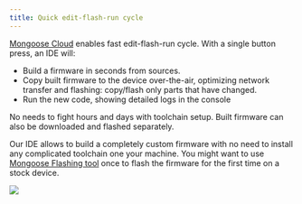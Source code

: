 ```yaml
---
title: Quick edit-flash-run cycle
---
```


[Mongoose Cloud](https://mongoose-iot.com) enables fast
edit-flash-run cycle. With a single button press, an IDE will:

- Build a firmware in seconds from sources.
- Copy built firmware to the device over-the-air, optimizing
  network transfer and flashing: copy/flash only parts that
  have changed.
- Run the new code, showing detailed logs in the console

No needs to fight hours and days with toolchain setup. Built
firmware can also be downloaded and flashed separately.

Our IDE allows to build a completely custom firmware with no
need to install any complicated toolchain one your machine.
You might want to use
[Mongoose Flashing tool](https://github.com/cesanta/fnc/releases)
once to flash the firmware for the first time on a stock device.

![](media/over_edit.png)

